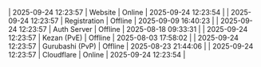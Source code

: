 | 2025-09-24 12:23:57 | Website | Online | 2025-09-24 12:23:54 |
| 2025-09-24 12:23:57 | Registration | Offline | 2025-09-09 16:40:23 |
| 2025-09-24 12:23:57 | Auth Server | Offline | 2025-08-18 09:33:31 |
| 2025-09-24 12:23:57 | Kezan (PvE) | Offline | 2025-08-03 17:58:02 |
| 2025-09-24 12:23:57 | Gurubashi (PvP) | Offline | 2025-08-23 21:44:06 |
| 2025-09-24 12:23:57 | Cloudflare | Online | 2025-09-24 12:23:54 |
